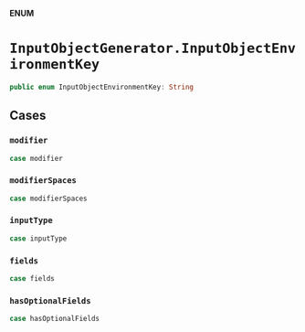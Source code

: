**ENUM**

# `InputObjectGenerator.InputObjectEnvironmentKey`

```swift
public enum InputObjectEnvironmentKey: String
```

## Cases
### `modifier`

```swift
case modifier
```

### `modifierSpaces`

```swift
case modifierSpaces
```

### `inputType`

```swift
case inputType
```

### `fields`

```swift
case fields
```

### `hasOptionalFields`

```swift
case hasOptionalFields
```
